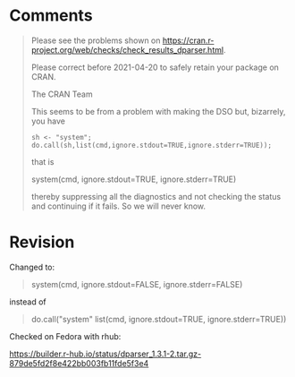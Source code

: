 # Comments

> Please see the problems shown on
> <https://cran.r-project.org/web/checks/check_results_dparser.html>.
> 
> Please correct before 2021-04-20 to safely retain your package on CRAN.
> 
> The CRAN Team
> 
>
> 
> This seems to be from a problem with making the DSO but, bizarrely, you have
>
>     sh <- "system";
>     do.call(sh,list(cmd,ignore.stdout=TRUE,ignore.stderr=TRUE));
>
>that is
>
>system(cmd, ignore.stdout=TRUE, ignore.stderr=TRUE)
>
>thereby suppressing all the diagnostics and not checking the status and
>continuing if it fails.  So we will never know.


# Revision

Changed to:

> system(cmd, ignore.stdout=FALSE, ignore.stderr=FALSE)

instead of

> do.call("system" list(cmd, ignore.stdout=TRUE, ignore.stderr=TRUE))

Checked on Fedora with rhub:

https://builder.r-hub.io/status/dparser_1.3.1-2.tar.gz-879de5fd2f8e422bb003fb11fde5f3e4

